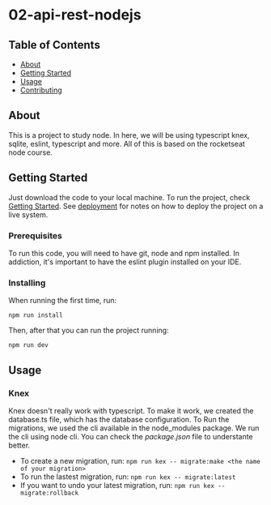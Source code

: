 # 02-api-rest-nodejs

## Table of Contents

- [About](#about)
- [Getting Started](#getting_started)
- [Usage](#usage)
- [Contributing](../CONTRIBUTING.md)

## About <a name = "about"></a>

This is a project to study node. In here, we will be using typescript knex, sqlite, eslint, typescript and more. All of this is based on the rocketseat node course.

## Getting Started <a name = "getting_started"></a>

Just download the code to your local machine. To run the project, check [Getting Started](#getting_started). See [deployment](#deployment) for notes on how to deploy the project on a live system.

### Prerequisites

To run this code, you will need to have git, node and npm installed. In addiction, it's important to have the eslint plugin installed on your IDE.

### Installing

When running the first time, run:

```
npm run install
```

Then, after that you can run the project running:

```
npm run dev
```

## Usage <a name = "usage"></a>

### Knex 
Knex doesn't really work with typescript. To make it work, we created the database.ts file, which has the database configuration. To Run the migrations, we used the cli available in the node_modules package. We run the cli using node cli. You can check the *package.json* file to understante better.
- To create a new migration, run: ```npm run kex -- migrate:make <the name of your migration>```
- To run the lastest migration, run: ```npm run kex -- migrate:latest```
- If you want to undo your latest migration, run: ```npm run kex -- migrate:rollback```
